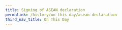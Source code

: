 ```yaml
---
title: Signing of ASEAN declaration
permalink: /history/on-this-day/asean-declaration
third_nav_title: On This Day
---
```


